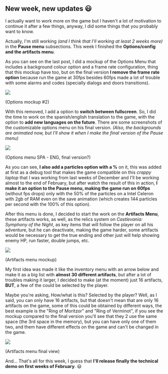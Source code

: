 ## New week, new updates :smiley:

I actually want to work more on the game but I haven't a lot of motivation to continue it after a few things, anyway, I did some things that you probably want to know.

Actually, I'm still working _(and I think that I'll working at least 2 weeks more)_ in the **Pause menu** subsections. This week I finished the **Options/config and the artifacts menu**.

As you can see on the last post, I did a mockup of the Options Menu that includes a background colour option and a frame rate configuration, thing that this mockup have too, but on the final version **I remove the frame rate option** because run the game at 30fps besides 60fps made a lot of trouble with some alarms and codes (specially dialogs and doors transitions).

<div class="image-container">

![](http://i.imgur.com/Pt33iwR.png)

(Options mockup #2)

</div>

With this removed, I add a option to **switch between fullscreen**. So, I did the time to work on the spanish/english translation to the game, with the option to **add new languages on the future**. There are some screenshots of the customizable options menu on his final version. _(Also, the backgrounds are animated now, but I'll show it when I make the final version of the Pause menu)_

<div class="image-container">

![](http://i.imgur.com/DZsWvOd.png)

(Options menu SPA - ENG, final version?)

</div>

As you can see, **I also add a particles option with a %** on it, this was added at first as a debug tool that makes the game compatible on this _crappy laptop_ that I was working from last weeks of December and I'll be working almost to the end of February, but after watch the result of this in action, **I make it an option to the Pause menu, making the game run on 60fps** (without fps drops) only with the 50% of the particles on a Intel Celeron with 2gb of RAM even on the save animation (which creates 144 particles per second with the 100% of this option).

After this menu is done, I decided to start the work on the **Artifacts Menu**, these artifacts works, as well, as the relics system on _Castlevania: Symphony of the Night_, as key items that will follow the player on all his adventure, but he can deactivate, making the game harder, some artifacts would be necessary to get the true ending and other just will help showing enemy HP, run faster, double jumps, etc.

<div class="image-container">

![](http://i.imgur.com/JMHI66E.png)

(Artifacts menu mockup)

</div>

My first idea was made it like the inventory menu with an arrow below and make it as a big list with **almost 30 different artifacts**, but after a lot of troubles making it larger, I decided to make (at the moment) just 16 artifacts, **BUT**, a few of the could be selected by the player.

Maybe you're asking, How/what is this? Selected by the player? Well, as I said, you can only have 16 artifacts, but that doesn't mean that are only 16 artifacts on the game, some of this could be obtained by different ways, the best example is the "Ring of Moritzor" and "Ring of Verminot", if you see the mockup compared to the final version you'll see that they 2 use the same space (the 3rd space in the memory), but you can have only one of them two, and them have different effects on the game and can't be changed in the game.

<div class="image-container">

![](http://i.imgur.com/cdzd7f7.png)

(Artifacts menu final view)

</div>

And... That's all for this week, I guess that **I'll release finally the technical demo on first weeks of February**. :smiley:
